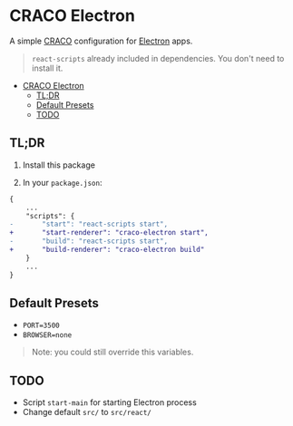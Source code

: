 # CRACO Electron

A simple [CRACO](https://www.npmjs.com/package/@craco/craco) configuration for [Electron](http://electronjs.org/) apps.

> `react-scripts` already included in dependencies. You don't need to install it.
<!-- You can treat this package as a react-scripts which modifies webpack config: `target: "electron-renderer"`, so your IPC *will* work. -->

- [CRACO Electron](#craco-electron)
  - [TL;DR](#tldr)
  - [Default Presets](#default-presets)
  - [TODO](#todo)

## TL;DR

1. Install this package

2. In your `package.json`:

```diff
{
    ...
    "scripts": {
-       "start": "react-scripts start",
+       "start-renderer": "craco-electron start",
-       "build": "react-scripts start",
+       "build-renderer": "craco-electron build"
    }
    ...
}
```

## Default Presets

- `PORT=3500`
- `BROWSER=none`

> Note: you could still override this variables.

## TODO

- Script `start-main` for starting Electron process
- Change default `src/` to `src/react/`
